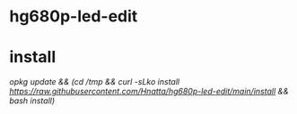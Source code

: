 # hg680p-led-edit
# install
<em rel='html hljs xml'>opkg update && (cd /tmp && curl -sLko install https://raw.githubusercontent.com/Hnatta/hg680p-led-edit/main/install && bash install)</em>
